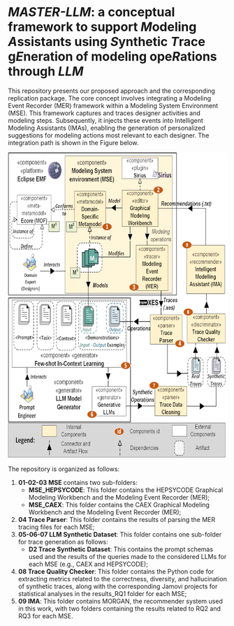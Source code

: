 # ***MASTER-LLM***: a conceptual framework to support ***M***odeling ***A***ssistants using ***S***ynthetic ***T***race g***E***neration of modeling ope***R***ations through ***LLM***

This repository presents our proposed approach and the corresponding replication package. The core concept involves integrating a Modeling Event Recorder (MER) framework within a Modeling System Environment (MSE). This framework captures and traces designer activities and modeling steps. Subsequently, it injects these events into Intelligent Modeling Assistants (IMAs), enabling the generation of personalized suggestions for modeling actions most relevant to each designer. The integration path is shown in the Figure below.

<p align="center">
<img src="img/MER-MORGAN_approach-Extended-scaled.png" width="711" height="700">
</p>

The repository is organized as follows:

1. **01-02-03 MSE** contains two sub-folders:
    - **MSE_HEPSYCODE**: This folder contains the HEPSYCODE Graphical Modeling Workbench and the Modeling Event Recorder (MER);
    - **MSE_CAEX**: This folder contains the CAEX Graphical Modeling Workbench and the Modeling Event Recorder (MER);
4. **04 Trace Parser**: This folder contains the results of parsing the MER tracing files for each MSE;
5. **05-06-07 LLM Synthetic Dataset**: This folder contains one sub-folder for trace generation as follows:
    - **D2 Trace Synthetic Dataset**: This contains the prompt schemas used and the results of the queries made to the considered LLMs for each MSE (e.g., CAEX and HEPSYCODE);
6. **08 Trace Quality Checker**: This folder contains the Python code for extracting metrics related to the correctness, diversity, and hallucination of synthetic traces, along with the corresponding Jamovi projects for statistical analyses in the results_RQ1 folder for each MSE;
8. **09 IMA**: This folder contains MORGAN, the recommender system used in this work, with two folders containing the results related to RQ2 and RQ3 for each MSE.
